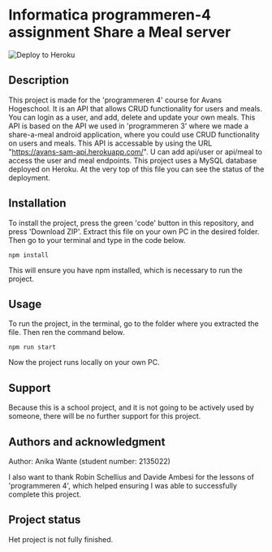 # Informatica programmeren-4 assignment Share a Meal server

![Deploy to Heroku](https://github.com/AnikaWante/programmeren-4-shareameal/actions/workflows/main.yml/badge.svg)

## Description

This project is made for the 'programmeren 4' course for Avans Hogeschool. It is an API that allows CRUD functionality for users and meals. You can login as a user, and add, delete and update your own meals. This API is based on the API we used in 'programmeren 3' where we made a share-a-meal android application, where you could use CRUD functionality on users and meals. This API is accessable by using the URL "https://avans-sam-api.herokuapp.com/". U can add api/user or api/meal to access the user and meal endpoints. This project uses a MySQL database deployed on Heroku. At the very top of this file you can see the status of the deployment.

## Installation

To install the project, press the green 'code' button in this repository, and press 'Download ZIP'. Extract this file on your own PC in the desired folder. Then go to your terminal and type in the code below.

```
npm install
```

This will ensure you have npm installed, which is necessary to run the project.

## Usage

To run the project, in the terminal, go to the folder where you extracted the file. Then ren the command below.

```
npm run start
```

Now the project runs locally on your own PC.

## Support

Because this is a school project, and it is not going to be actively used by someone, there will be no further support for this project.

## Authors and acknowledgment

Author: Anika Wante (student number: 2135022)

I also want to thank Robin Schellius and Davide Ambesi for the lessons of 'programmeren 4', which helped ensuring I was able to successfully complete this project.

## Project status

Het project is not fully finished.
